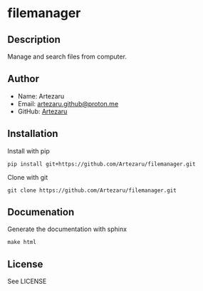 # filemanager

## Description
Manage and search files from computer.

## Author
- Name: Artezaru
- Email: artezaru.github@proton.me
- GitHub: [Artezaru](https://github.com/Artezaru/filemanager.git)

## Installation

Install with pip

```
pip install git+https://github.com/Artezaru/filemanager.git
```

Clone with git

```
git clone https://github.com/Artezaru/filemanager.git
```

## Documenation

Generate the documentation with sphinx

```
make html
```

## License
See LICENSE
